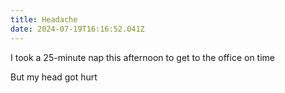 ```yaml
---
title: Headache
date: 2024-07-19T16:16:52.041Z
---
```


I took a 25-minute nap this afternoon to get to the office on time

But my head got hurt
